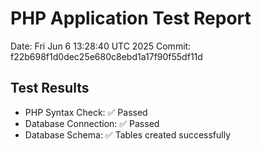 # PHP Application Test Report
Date: Fri Jun  6 13:28:40 UTC 2025
Commit: f22b698f1d0dec25e680c8ebd1a17f90f55df11d

## Test Results
- PHP Syntax Check: ✅ Passed
- Database Connection: ✅ Passed
- Database Schema: ✅ Tables created successfully
